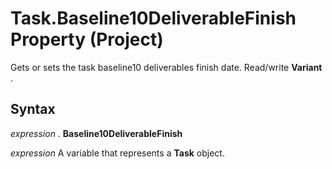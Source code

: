 
# Task.Baseline10DeliverableFinish Property (Project)

Gets or sets the task baseline10 deliverables finish date. Read/write  **Variant** .


## Syntax

 _expression_ . **Baseline10DeliverableFinish**

 _expression_ A variable that represents a **Task** object.

